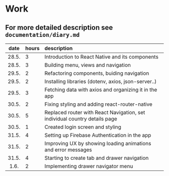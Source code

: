 # Work
## For more detailed description see `documentation/diary.md`

| date | hours | description  |
| :----:|:-----| :-----|
| 28.5. | 3 | Introduction to React Native and its components |
| 28.5. | 3 | Building menu, views and navigation |
| 29.5. | 2 | Refactoring components, buiding navigation |
| 29.5. | 2 | Installing libraries (dotenv, axios, json-server..) |
| 29.5. | 3 | Fetching data with axios and organizing it in the app|
| 30.5. | 2 | Fixing styling and adding react-router-native |
| 30.5. | 5 | Replaced router with React Navigation, set individual country details page |  
| 30.5. | 1 | Created login screen and styling |
| 31.5. | 4 | Setting up Firebase Authentication in the app |
| 31.5. | 2 | Improving UX by showing loading animations and error messages |
| 31.5. | 4 | Starting to create tab and drawer navigation |
| 1.6. | 2 | Implementing drawer navigator menu |
